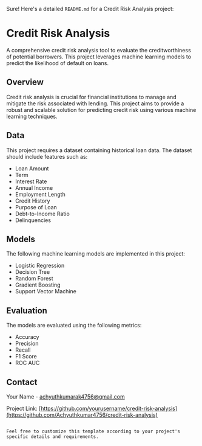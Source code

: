 Sure! Here's a detailed `README.md` for a Credit Risk Analysis project:

# Credit Risk Analysis

A comprehensive credit risk analysis tool to evaluate the creditworthiness of potential borrowers. This project leverages machine learning models to predict the likelihood of default on loans.

## Overview

Credit risk analysis is crucial for financial institutions to manage and mitigate the risk associated with lending. This project aims to provide a robust and scalable solution for predicting credit risk using various machine learning techniques.



## Data

This project requires a dataset containing historical loan data. The dataset should include features such as:

- Loan Amount
- Term
- Interest Rate
- Annual Income
- Employment Length
- Credit History
- Purpose of Loan
- Debt-to-Income Ratio
- Delinquencies

## Models

The following machine learning models are implemented in this project:

- Logistic Regression
- Decision Tree
- Random Forest
- Gradient Boosting
- Support Vector Machine

## Evaluation

The models are evaluated using the following metrics:

- Accuracy
- Precision
- Recall
- F1 Score
- ROC AUC




## Contact

Your Name - achyuthkumarak4756@gmail.com

Project Link: [https://github.com/yourusername/credit-risk-analysis](https://github.com/Achyuthkumar4756/credit-risk-analysis)
```

Feel free to customize this template according to your project's specific details and requirements.
